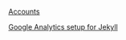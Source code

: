 [Accounts](https://analytics.google.com/analytics/web/?authuser=0#provision/SignUp/)

[Google Analytics setup for Jekyll](https://michaelsoolee.com/google-analytics-jekyll/)